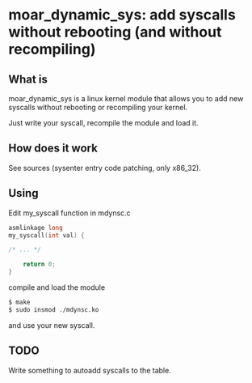 moar_dynamic_sys: add syscalls without rebooting (and without recompiling)
=============

What is
-------
moar_dynamic_sys is a linux kernel module that allows you to add new syscalls
without rebooting or recompiling your kernel.

Just write your syscall, recompile the module and load it.

How does it work
-------
See sources (sysenter entry code patching, only x86_32).

Using
-------
Edit my_syscall function in mdynsc.c

```c
asmlinkage long
my_syscall(int val) {

/* ... */

	return 0;
}
```
compile and load the module


```sh
$ make
$ sudo insmod ./mdynsc.ko
```

and use your new syscall.

TODO
-------
Write something to autoadd syscalls to the table.

